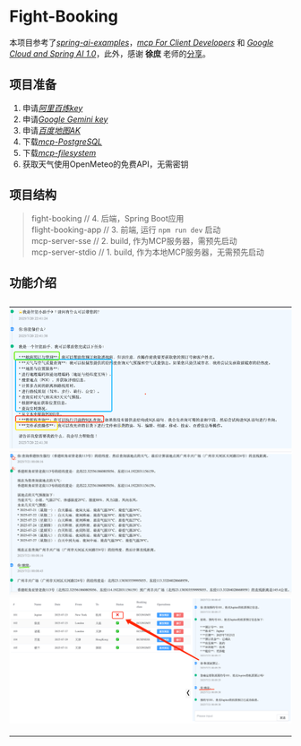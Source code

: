 # Fight-Booking

本项目参考了[*spring-ai-examples*][1]，[*mcp For Client Developers*][5] 和 [*Google Cloud and Spring AI 1.0*][6]，此外，感谢 **徐庶** 老师的[分享][4]。

## 项目准备
1. 申请[*阿里百炼key*][2]  
2. 申请[*Google Gemini key*][3]
3. 申请[*百度地图AK*][7]
4. 下载[*mcp-PostgreSQL*][9]
5. 下载[*mcp-filesystem*][10]
6. 获取天气使用OpenMeteo的免费API，无需密钥

## 项目结构
> fight-booking     // 4. 后端，Spring Boot应用  
> flight-booking-app // 3. 前端, 运行 `npm run dev` 启动  
> mcp-server-sse    // 2. build, 作为MCP服务器，需预先启动  
> mcp-server-stdio // 1. build, 作为本地MCP服务器，无需预先启动  


## 功能介绍
![intro1](data/assets/intro1.png)  
![intro1](data/assets/intro2.png)
![img.png](data/assets/intro3.png)
---  
---  


[1]: https://github.com/spring-projects/spring-ai-examples
[2]: https://bailian.console.aliyun.com/?tab=model&spm=0.0.0.i1#/api-key
[3]: https://aistudio.google.com/apikey
[4]: https://www.yuque.com/geren-t8lyq/ncgl94/gwvu33ofgbrciqtb?singleDoc=
[5]: https://modelcontextprotocol.io/quickstart/client#java
[6]: https://cloud.google.com/blog/topics/developers-practitioners/google-cloud-and-spring-ai-10
[7]: https://lbs.baidu.com/faq/api?title=mcpserver/base
[8]: https://github.com/baidu-maps/mcp
[9]: https://github.com/modelcontextprotocol/servers-archived/tree/main/src/postgres
[10]: https://github.com/modelcontextprotocol/servers/tree/main/src/filesystem